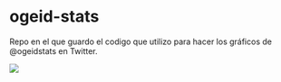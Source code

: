 # ogeid-stats

Repo en el que guardo el codigo que utilizo para hacer los gráficos de @ogeidstats en Twitter.

![](https://sydney-informatics-hub.github.io/lessonbmc/fig/tidyverse_website.png)
